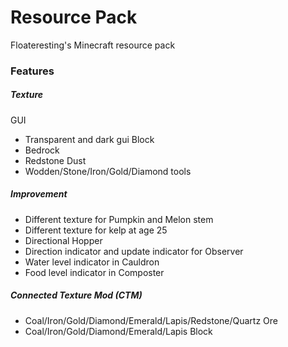 # Resource Pack
Floateresting's Minecraft resource pack
### Features
##### Texture
GUI </br>
 - Transparent and dark gui
Block </br>
 - Bedrock </br>
 - Redstone Dust </br>
 - Wodden/Stone/Iron/Gold/Diamond tools </br>
##### Improvement
 - Different texture for Pumpkin and Melon stem </br>
 - Different texture for kelp at age 25
 - Directional Hopper </br>
 - Direction indicator and update indicator for Observer </br>
 - Water level indicator in Cauldron </br>
 - Food level indicator in Composter </br>
##### Connected Texture Mod (CTM)
 - Coal/Iron/Gold/Diamond/Emerald/Lapis/Redstone/Quartz Ore </br>
 - Coal/Iron/Gold/Diamond/Emerald/Lapis Block </br>
